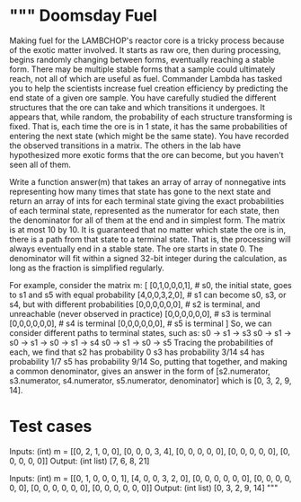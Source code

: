 """
Doomsday Fuel
=============

Making fuel for the LAMBCHOP's reactor core is a tricky process because of the exotic matter involved. It starts as raw ore, then 
during processing, begins randomly changing between forms, eventually reaching a stable form. There may be multiple stable forms that 
a sample could ultimately reach, not all of which are useful as fuel. 
Commander Lambda has tasked you to help the scientists increase fuel creation efficiency by predicting the end state of a given ore 
sample. You have carefully studied the different structures that the ore can take and which transitions it undergoes. It appears that, 
while random, the probability of each structure transforming is fixed. That is, each time the ore is in 1 state, it has the same 
probabilities of entering the next state (which might be the same state).  You have recorded the observed transitions in a matrix. 
The others in the lab have hypothesized more exotic forms that the ore can become, but you haven't seen all of them.

Write a function answer(m) that takes an array of array of nonnegative ints representing how many times that state has gone to the 
next state and return an array of ints for each terminal state giving the exact probabilities of each terminal state, represented as 
the numerator for each state, then the denominator for all of them at the end and in simplest form. The matrix is at most 10 by 10. 
It is guaranteed that no matter which state the ore is in, there is a path from that state to a terminal state. That is, the 
processing will always eventually end in a stable state. The ore starts in state 0. The denominator will fit within a signed 32-bit 
integer during the calculation, as long as the fraction is simplified regularly. 

For example, consider the matrix m:
[
  [0,1,0,0,0,1],  # s0, the initial state, goes to s1 and s5 with equal probability
  [4,0,0,3,2,0],  # s1 can become s0, s3, or s4, but with different probabilities
  [0,0,0,0,0,0],  # s2 is terminal, and unreachable (never observed in practice)
  [0,0,0,0,0,0],  # s3 is terminal
  [0,0,0,0,0,0],  # s4 is terminal
  [0,0,0,0,0,0],  # s5 is terminal
]
So, we can consider different paths to terminal states, such as:
s0 -> s1 -> s3
s0 -> s1 -> s0 -> s1 -> s0 -> s1 -> s4
s0 -> s1 -> s0 -> s5
Tracing the probabilities of each, we find that
s2 has probability 0
s3 has probability 3/14
s4 has probability 1/7
s5 has probability 9/14
So, putting that together, and making a common denominator, gives an answer in the form of
[s2.numerator, s3.numerator, s4.numerator, s5.numerator, denominator] which is
[0, 3, 2, 9, 14].

Test cases
==========

Inputs:
    (int) m = [[0, 2, 1, 0, 0], [0, 0, 0, 3, 4], [0, 0, 0, 0, 0], [0, 0, 0, 0, 0], [0, 0, 0, 0, 0]]
Output:
    (int list) [7, 6, 8, 21]

Inputs:
    (int) m = [[0, 1, 0, 0, 0, 1], [4, 0, 0, 3, 2, 0], [0, 0, 0, 0, 0, 0], [0, 0, 0, 0, 0, 0], [0, 0, 0, 0, 0, 0], [0, 0, 0, 0, 0, 0]]
Output:
    (int list) [0, 3, 2, 9, 14]
"""
